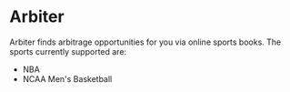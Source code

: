 # Arbiter

Arbiter finds arbitrage opportunities for you via online sports books. The sports currently supported are:

- NBA
- NCAA Men's Basketball
